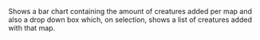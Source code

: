 Shows a bar chart containing the amount of creatures added per map and also a drop down box which, on selection, shows a list of creatures added with that map.
